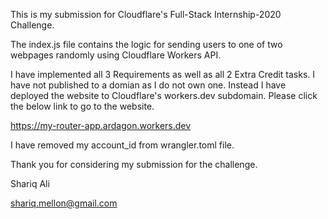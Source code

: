 This is my submission for Cloudflare's Full-Stack Internship-2020 Challenge.

The index.js file contains the logic for sending users to one of two webpages randomly using Cloudflare Workers API.

I have implemented all 3 Requirements as well as all 2 Extra Credit tasks. I have not published to a domian as I do not own one. Instead I have deployed the website to Cloudflare's workers.dev subdomain. Please click the below link to go to the website.

https://my-router-app.ardagon.workers.dev

I have removed my account_id from wrangler.toml file.

Thank you for considering my submission for the challenge.

Shariq Ali

shariq.mellon@gmail.com